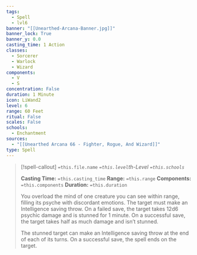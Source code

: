 ```yaml
---
tags:
  - Spell
  - lvl6
banner: "[[Unearthed-Arcana-Banner.jpg]]"
banner_lock: True
banner_y: 0.0
casting_time: 1 Action
classes:
  - Sorcerer
  - Warlock
  - Wizard
components:
  - V
  - S
concentration: False
duration: 1 Minute
icon: LiWand2
level: 6
range: 60 Feet
ritual: False
scales: False
schools:
  - Enchantment
sources:
  - "[[Unearthed Arcana 66 - Fighter, Rogue, And Wizard]]"
type: Spell
---
```

>[!spell-callout] `=this.file.name`
>*`=this.level`th-Level `=this.schools`*
>
>**Casting Time:** `=this.casting_time`
>**Range:** `=this.range`
>**Components:** `=this.components`
>**Duration:** `=this.duration`
>
>You overload the mind of one creature you can see within range, filling its psyche with discordant emotions. The target must make an Intelligence saving throw. On a failed save, the target takes 12d6 psychic damage and is stunned for 1 minute. On a successful save, the target takes half as much damage and isn’t stunned.
>
>The stunned target can make an Intelligence saving throw at the end of each of its turns. On a successful save, the spell ends on the target.
>
>
